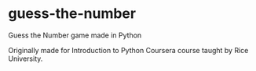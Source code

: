 # guess-the-number
Guess the Number game made in Python

Originally made for Introduction to Python Coursera course taught by Rice University.
